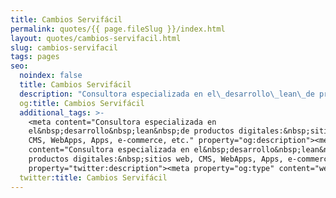 ```yaml
---
title: Cambios Servifácil
permalink: quotes/{{ page.fileSlug }}/index.html
layout: quotes/cambios-servifacil.html
slug: cambios-servifacil
tags: pages
seo:
  noindex: false
  title: Cambios Servifácil
  description: "Consultora especializada en el\_desarrollo\_lean\_de productos digitales:\_sitios web, CMS, WebApps, Apps, e-commerce, etc."
  og:title: Cambios Servifácil
  additional_tags: >-
    <meta content="Consultora especializada en
    el&nbsp;desarrollo&nbsp;lean&nbsp;de productos digitales:&nbsp;sitios web,
    CMS, WebApps, Apps, e-commerce, etc." property="og:description"><meta
    content="Consultora especializada en el&nbsp;desarrollo&nbsp;lean&nbsp;de
    productos digitales:&nbsp;sitios web, CMS, WebApps, Apps, e-commerce, etc."
    property="twitter:description"><meta property="og:type" content="website">
  twitter:title: Cambios Servifácil
---
```




